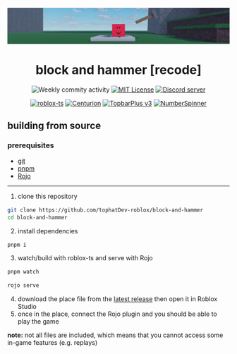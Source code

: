 ![Banner](images/banner.png)

<div align="center">

# block and hammer [recode]

</div>

<div align="center">

![Weekly commity activity](https://img.shields.io/github/commit-activity/w/tophatDev-roblox/block-and-hammer)
[![MIT License](https://img.shields.io/badge/license-MIT-3da638)](https://github.com/tophatDev-roblox/block-and-hammer/blob/main/LICENSE)
[![Discord server](https://discordapp.com/api/guilds/1383751640800034877/widget.png)](https://www.top-hat.net/discord)

</div>

<div align="center">

[![roblox-ts](https://img.shields.io/badge/roblox--ts-e2241a?logo=Roblox&labelColor=fff&logoColor=e2241a&color=e2241a)](https://roblox-ts.com/)
[![Centurion](https://img.shields.io/badge/paradoxuum-Centurion-010409?logo=RobloxStudio&labelColor=33f)](https://centurion.paradoxum.dev)
[![TopbarPlus v3](https://img.shields.io/badge/ForeverHD-TopbarPlus_v3-010409?logo=RobloxStudio&labelColor=33f)](https://github.com/1ForeverHD/TopbarPlus)
[![NumberSpinner](https://img.shields.io/badge/boatbomber-NumberSpinner-010409?logo=RobloxStudio&labelColor=33f)](https://github.com/boatbomber/NumberSpinner)

</div>

## building from source

### prerequisites
* [git](https://git-scm.com/downloads)
* [pnpm](https://pnpm.io/installation)
* [Rojo](https://rojo.space)

---

1. clone this repository
```bash
git clone https://github.com/tophatDev-roblox/block-and-hammer
cd block-and-hammer
```
2. install dependencies
```bash
pnpm i
```
3. watch/build with roblox-ts and serve with Rojo
```bash
pnpm watch
```
```bash
rojo serve
```
4. download the place file from the [latest release](https://github.com/tophatDev-roblox/block-and-hammer/releases/latest) then open it in Roblox Studio
5. once in the place, connect the Rojo plugin and you should be able to play the game

**note:** not all files are included, which means that you cannot access some in-game features (e.g. replays)
